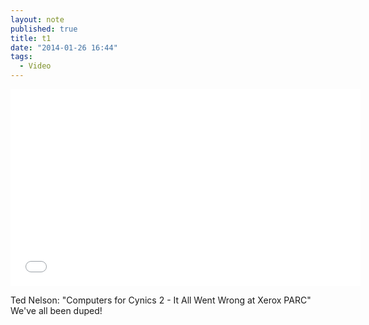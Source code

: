```yaml
---
layout: note
published: true
title: t1
date: "2014-01-26 16:44"
tags: 
  - Video
---
```


<iframe width="560" height="315" src="//www.youtube-nocookie.com/embed/1yLNGUeHapA?rel=0" frameborder="0" allowfullscreen></iframe>

Ted Nelson: "Computers for Cynics 2 - It All Went Wrong at Xerox PARC"
We've all been duped!